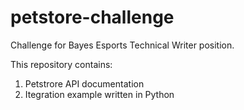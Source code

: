 # petstore-challenge
Challenge for Bayes Esports Technical Writer position.

This repository contains:

1. Petstrore API documentation
2. Itegration example written in Python
